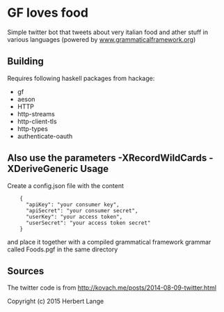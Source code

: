 GF loves food
=============
Simple twitter bot that tweets about very italian food and ather stuff in various languages (powered by www.grammaticalframework.org)

Building
--------
Requires following haskell packages from hackage:
* gf
* aeson
* HTTP
* http-streams
* http-client-tls
* http-types
* authenticate-oauth

Also use the parameters -XRecordWildCards -XDeriveGeneric
Usage
-----
Create a config.json file with the content

```
    {
      "apiKey": "your consumer key",
      "apiSecret": "your consumer secret",
      "userKey": "your access token",
      "userSecret": "your access token secret"
    }
```

and place it together with a compiled grammatical framework grammar
called Foods.pgf in the same directory

Sources
-------
The twitter code is from http://kovach.me/posts/2014-08-09-twitter.html

Copyright (c) 2015 Herbert Lange
